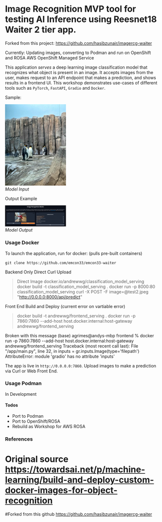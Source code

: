# Image Recognition MVP tool for testing AI Inference using Reesnet18 Waiter 2 tier app. 
Forked from this project: https://github.com/hasibzunair/imagercg-waiter

Currently: 
Updating images, converting to Podman and run on OpenShift and ROSA AWS OpenShift Managed Service 

This application *serves* a deep learning image classification model that recognizes what object is present in an image. It accepts images from the user, makes request to an API endpoint that makes a prediction, and shows results in a frontend UI. This workshop demonstrates use-cases of different tools such as `PyTorch`, `FastAPI`, `Gradio` and `Docker`.

Sample: 
<p align="left">
  <a href="#"><img src="./frontend/test1.jpeg" width="200"></a> <br />
  <em> 
  Model Input 
  </em>
</p>
Output Example

<p align="left">
  <a href="#"><img src="./frontend/sample.jpeg" width="200"></a> <br />
  <em> 
  Model Output 
  </em>
</p>

### Usage Docker
To launch the application, run for docker: (pulls pre-built containers) 
```
git clone https://github.com/emcon33/emcon33-waiter
```

Backend Only Direct Curl Upload 
>Direct Image docker.io/andrewwg/classification_model_serving 
>docker build -t classification_model_serving .
>docker run -p 8000:80 classification_model_serving
>curl -X POST -F image=@test2.jpeg "http://0.0.0.0:8000/api/predict"


Front End Build and Deploy (current error on vartiable error)
>docker build -t andrewwg/frontend_serving .
>docker run -p 7860:7860 --add-host host.docker.internal:host-gateway andrewwg/frontend_serving

Broken with this message 
(base) agrimes@andys-mbp frontend % docker run -p 7860:7860 --add-host host.docker.internal:host-gateway andrewwg/frontend_serving 
Traceback (most recent call last):
  File "/app/main.py", line 32, in <module>
    inputs = gr.inputs.Image(type='filepath')
AttributeError: module 'gradio' has no attribute 'inputs'

The app is live in `http://0.0.0.0:7860`. Upload images to make a prediction via Curl or Web Front End. 

### Usage Podman
In Development 



#### Todos
* Port to Podman
* Port to OpenShift/ROSA
* Rebuild as Workshop for AWS ROSA

### References
# Original source https://towardsai.net/p/machine-learning/build-and-deploy-custom-docker-images-for-object-recognition
#Forked from this github https://github.com/hasibzunair/imagercg-waiter

